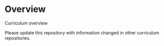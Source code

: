 Overview
========

Curriculum overview

Please update this repository with information changed in other curriculum repositories.

